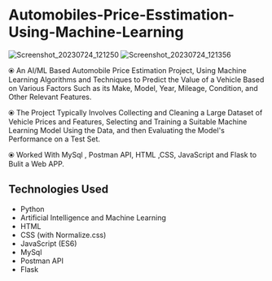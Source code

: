 # Automobiles-Price-Esstimation-Using-Machine-Learning


![Screenshot_20230724_121250](https://github.com/MohammadShahidBeigh/Automobiles-Price-Esstimation-Using-Machine-Learning/assets/85876937/95cc217e-ee87-4a46-bcdc-d3be3a773d9d)
![Screenshot_20230724_121356](https://github.com/MohammadShahidBeigh/Automobiles-Price-Esstimation-Using-Machine-Learning/assets/85876937/13f945b2-aa72-41ca-ba39-d728ea5bfa14)


⦿ An AI/ML Based Automobile Price Estimation Project, Using Machine Learning Algorithms and Techniques to Predict the Value of a Vehicle Based on Various Factors Such as its Make, Model, Year, Mileage, Condition, and Other Relevant Features. 

⦿ The Project Typically Involves Collecting and Cleaning a Large Dataset of Vehicle Prices and Features, Selecting and Training a Suitable Machine Learning Model Using the Data, and then Evaluating the Model's Performance on a Test Set.

⦿ Worked With MySql , Postman API, HTML ,CSS, JavaScript and Flask to Bulit a Web APP.

## Technologies Used

- Python
- Artificial Intelligence and Machine Learning
- HTML
- CSS (with Normalize.css)
- JavaScript (ES6)
- MySql
- Postman API
- Flask
